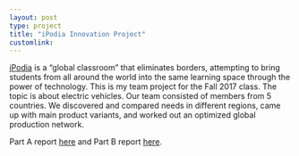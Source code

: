 ```yaml
---
layout: post
type: project
title: "iPodia Innovation Project"
customlink: 
---
```

[iPodia](https://viterbischool.usc.edu/news/2017/10/ipodia-power-learning/) is a “global classroom” that eliminates borders, attempting to bring students from all around the world into the same learning space through the power of technology. This is my team project for the Fall 2017 class. The topic is about electric vehicles. Our team consisted of members from 5 countries. We discovered and compared needs in different regions, came up with main product variants, and worked out an optimized global production network.

Part A report [here](/projects/ipodia/partA.pdf) and Part B report [here](/projects/ipodia/partB.pdf).